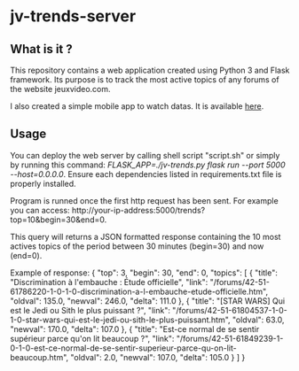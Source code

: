 # jv-trends-server

## What is it ?

This repository contains a web application created using Python 3 and Flask framework.
Its purpose is to track the most active topics of any forums of the website jeuxvideo.com.

I also created a simple mobile app to watch datas. It is available [here](https://github.com/BMatthai/jv-trends-client-mobile/blob/master/README.md).

## Usage

You can deploy the web server by calling shell script "script.sh" or simply by running this command: 
*FLASK_APP=./jv-trends.py flask run --port 5000 --host=0.0.0.0*.
Ensure each dependencies listed in requirements.txt file is properly installed.

Program is runned once the first http request has been sent.
For example you can access: http://your-ip-address:5000/trends?top=10&begin=30&end=0.

This query will returns a JSON formatted response containing the 10 most actives topics of the period between 30 minutes (begin=30) and now (end=0).

Example of response:
{
    "top": 3,
    "begin": 30,
    "end": 0,
    "topics": [
        {
            "title": "Discrimination à l'embauche : Étude officielle",
            "link": "/forums/42-51-61786220-1-0-1-0-discrimination-a-l-embauche-etude-officielle.htm",
            "oldval": 135.0,
            "newval": 246.0,
            "delta": 111.0
        },
        {
            "title": "[STAR WARS] Qui est le Jedi ou Sith le plus puissant ?",
            "link": "/forums/42-51-61804537-1-0-1-0-star-wars-qui-est-le-jedi-ou-sith-le-plus-puissant.htm",
            "oldval": 63.0,
            "newval": 170.0,
            "delta": 107.0
        },
        {
            "title": "Est-ce normal de se sentir supérieur parce qu'on lit beaucoup ?",
            "link": "/forums/42-51-61849239-1-0-1-0-est-ce-normal-de-se-sentir-superieur-parce-qu-on-lit-beaucoup.htm",
            "oldval": 2.0,
            "newval": 107.0,
            "delta": 105.0
        }
    ]
}
